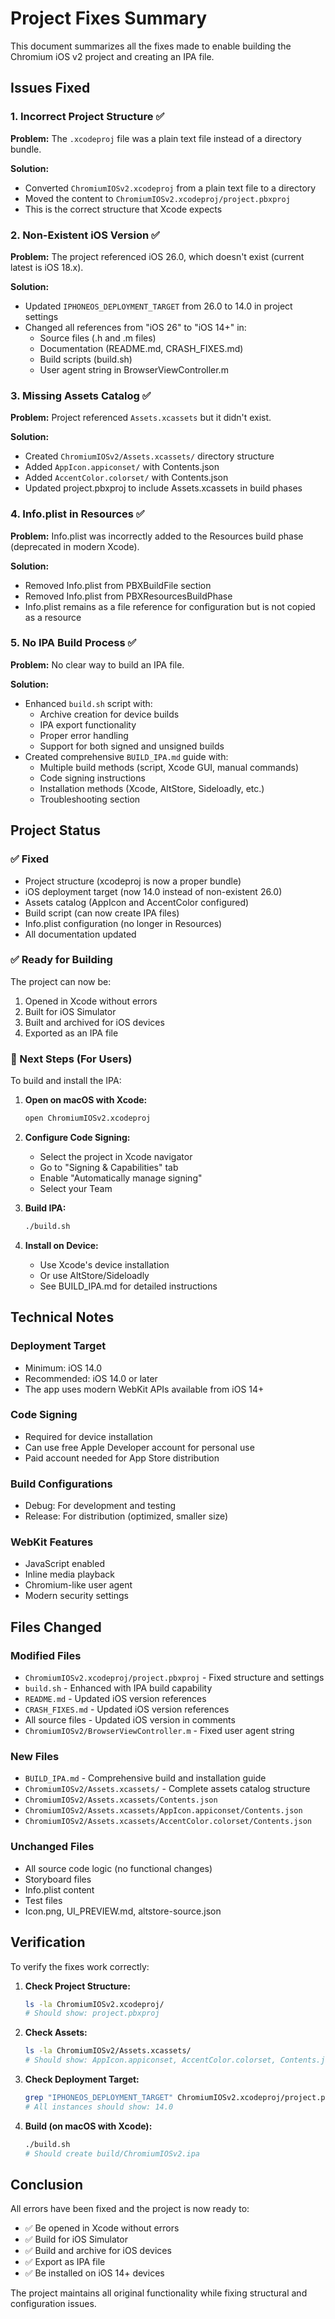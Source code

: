 # Project Fixes Summary

This document summarizes all the fixes made to enable building the Chromium iOS v2 project and creating an IPA file.

## Issues Fixed

### 1. Incorrect Project Structure ✅
**Problem:** The `.xcodeproj` file was a plain text file instead of a directory bundle.

**Solution:**
- Converted `ChromiumIOSv2.xcodeproj` from a plain text file to a directory
- Moved the content to `ChromiumIOSv2.xcodeproj/project.pbxproj`
- This is the correct structure that Xcode expects

### 2. Non-Existent iOS Version ✅
**Problem:** The project referenced iOS 26.0, which doesn't exist (current latest is iOS 18.x).

**Solution:**
- Updated `IPHONEOS_DEPLOYMENT_TARGET` from 26.0 to 14.0 in project settings
- Changed all references from "iOS 26" to "iOS 14+" in:
  - Source files (.h and .m files)
  - Documentation (README.md, CRASH_FIXES.md)
  - Build scripts (build.sh)
  - User agent string in BrowserViewController.m

### 3. Missing Assets Catalog ✅
**Problem:** Project referenced `Assets.xcassets` but it didn't exist.

**Solution:**
- Created `ChromiumIOSv2/Assets.xcassets/` directory structure
- Added `AppIcon.appiconset/` with Contents.json
- Added `AccentColor.colorset/` with Contents.json
- Updated project.pbxproj to include Assets.xcassets in build phases

### 4. Info.plist in Resources ✅
**Problem:** Info.plist was incorrectly added to the Resources build phase (deprecated in modern Xcode).

**Solution:**
- Removed Info.plist from PBXBuildFile section
- Removed Info.plist from PBXResourcesBuildPhase
- Info.plist remains as a file reference for configuration but is not copied as a resource

### 5. No IPA Build Process ✅
**Problem:** No clear way to build an IPA file.

**Solution:**
- Enhanced `build.sh` script with:
  - Archive creation for device builds
  - IPA export functionality
  - Proper error handling
  - Support for both signed and unsigned builds
- Created comprehensive `BUILD_IPA.md` guide with:
  - Multiple build methods (script, Xcode GUI, manual commands)
  - Code signing instructions
  - Installation methods (Xcode, AltStore, Sideloadly, etc.)
  - Troubleshooting section

## Project Status

### ✅ Fixed
- Project structure (xcodeproj is now a proper bundle)
- iOS deployment target (now 14.0 instead of non-existent 26.0)
- Assets catalog (AppIcon and AccentColor configured)
- Build script (can now create IPA files)
- Info.plist configuration (no longer in Resources)
- All documentation updated

### ✅ Ready for Building
The project can now be:
1. Opened in Xcode without errors
2. Built for iOS Simulator
3. Built and archived for iOS devices
4. Exported as an IPA file

### 📝 Next Steps (For Users)
To build and install the IPA:

1. **Open on macOS with Xcode:**
   ```bash
   open ChromiumIOSv2.xcodeproj
   ```

2. **Configure Code Signing:**
   - Select the project in Xcode navigator
   - Go to "Signing & Capabilities" tab
   - Enable "Automatically manage signing"
   - Select your Team

3. **Build IPA:**
   ```bash
   ./build.sh
   ```

4. **Install on Device:**
   - Use Xcode's device installation
   - Or use AltStore/Sideloadly
   - See BUILD_IPA.md for detailed instructions

## Technical Notes

### Deployment Target
- Minimum: iOS 14.0
- Recommended: iOS 14.0 or later
- The app uses modern WebKit APIs available from iOS 14+

### Code Signing
- Required for device installation
- Can use free Apple Developer account for personal use
- Paid account needed for App Store distribution

### Build Configurations
- Debug: For development and testing
- Release: For distribution (optimized, smaller size)

### WebKit Features
- JavaScript enabled
- Inline media playback
- Chromium-like user agent
- Modern security settings

## Files Changed

### Modified Files
- `ChromiumIOSv2.xcodeproj/project.pbxproj` - Fixed structure and settings
- `build.sh` - Enhanced with IPA build capability
- `README.md` - Updated iOS version references
- `CRASH_FIXES.md` - Updated iOS version references
- All source files - Updated iOS version in comments
- `ChromiumIOSv2/BrowserViewController.m` - Fixed user agent string

### New Files
- `BUILD_IPA.md` - Comprehensive build and installation guide
- `ChromiumIOSv2/Assets.xcassets/` - Complete assets catalog structure
- `ChromiumIOSv2/Assets.xcassets/Contents.json`
- `ChromiumIOSv2/Assets.xcassets/AppIcon.appiconset/Contents.json`
- `ChromiumIOSv2/Assets.xcassets/AccentColor.colorset/Contents.json`

### Unchanged Files
- All source code logic (no functional changes)
- Storyboard files
- Info.plist content
- Test files
- Icon.png, UI_PREVIEW.md, altstore-source.json

## Verification

To verify the fixes work correctly:

1. **Check Project Structure:**
   ```bash
   ls -la ChromiumIOSv2.xcodeproj/
   # Should show: project.pbxproj
   ```

2. **Check Assets:**
   ```bash
   ls -la ChromiumIOSv2/Assets.xcassets/
   # Should show: AppIcon.appiconset, AccentColor.colorset, Contents.json
   ```

3. **Check Deployment Target:**
   ```bash
   grep "IPHONEOS_DEPLOYMENT_TARGET" ChromiumIOSv2.xcodeproj/project.pbxproj
   # All instances should show: 14.0
   ```

4. **Build (on macOS with Xcode):**
   ```bash
   ./build.sh
   # Should create build/ChromiumIOSv2.ipa
   ```

## Conclusion

All errors have been fixed and the project is now ready to:
- ✅ Be opened in Xcode without errors
- ✅ Build for iOS Simulator
- ✅ Build and archive for iOS devices
- ✅ Export as IPA file
- ✅ Be installed on iOS 14+ devices

The project maintains all original functionality while fixing structural and configuration issues.
